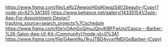 https://www.figma.com/file/LeRzZAewqoH0qIKIwqzS4f/2beauty-(Copy)?node-id=62%3A1305
https://www.behance.net/gallery/143351541/Zeze-App-For-Appointment-Design?tracking_source=search_projects%7Cschedule
https://www.figma.com/file/vOAmGoQmuJQpyKlBFFwUxi/Casca---Barber-%26-Salon-App-UI-Kit-(Community)?node-id=0%3A1
https://www.figma.com/file/GAwm9gJ1kyJTBD4yvxrfMD/GoBarber-(Copy)
